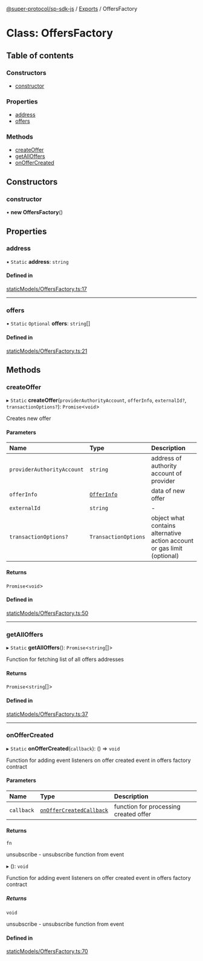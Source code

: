 [@super-protocol/sp-sdk-js](../README.md) / [Exports](../modules.md) / OffersFactory

# Class: OffersFactory

## Table of contents

### Constructors

- [constructor](OffersFactory.md#constructor)

### Properties

- [address](OffersFactory.md#address)
- [offers](OffersFactory.md#offers)

### Methods

- [createOffer](OffersFactory.md#createoffer)
- [getAllOffers](OffersFactory.md#getalloffers)
- [onOfferCreated](OffersFactory.md#onoffercreated)

## Constructors

### constructor

• **new OffersFactory**()

## Properties

### address

▪ `Static` **address**: `string`

#### Defined in

[staticModels/OffersFactory.ts:17](https://github.com/Super-Protocol/sp-sdk-js/blob/94e36db/src/staticModels/OffersFactory.ts#L17)

___

### offers

▪ `Static` `Optional` **offers**: `string`[]

#### Defined in

[staticModels/OffersFactory.ts:21](https://github.com/Super-Protocol/sp-sdk-js/blob/94e36db/src/staticModels/OffersFactory.ts#L21)

## Methods

### createOffer

▸ `Static` **createOffer**(`providerAuthorityAccount`, `offerInfo`, `externalId?`, `transactionOptions?`): `Promise`<`void`\>

Creates new offer

#### Parameters

| Name | Type | Description |
| :------ | :------ | :------ |
| `providerAuthorityAccount` | `string` | address of authority account of provider |
| `offerInfo` | [`OfferInfo`](../modules.md#offerinfo) | data of new offer |
| `externalId` | `string` | - |
| `transactionOptions?` | `TransactionOptions` | object what contains alternative action account or gas limit (optional) |

#### Returns

`Promise`<`void`\>

#### Defined in

[staticModels/OffersFactory.ts:50](https://github.com/Super-Protocol/sp-sdk-js/blob/94e36db/src/staticModels/OffersFactory.ts#L50)

___

### getAllOffers

▸ `Static` **getAllOffers**(): `Promise`<`string`[]\>

Function for fetching list of all offers addresses

#### Returns

`Promise`<`string`[]\>

#### Defined in

[staticModels/OffersFactory.ts:37](https://github.com/Super-Protocol/sp-sdk-js/blob/94e36db/src/staticModels/OffersFactory.ts#L37)

___

### onOfferCreated

▸ `Static` **onOfferCreated**(`callback`): () => `void`

Function for adding event listeners on offer created event in offers factory contract

#### Parameters

| Name | Type | Description |
| :------ | :------ | :------ |
| `callback` | [`onOfferCreatedCallback`](../modules.md#onoffercreatedcallback) | function for processing created offer |

#### Returns

`fn`

unsubscribe - unsubscribe function from event

▸ (): `void`

Function for adding event listeners on offer created event in offers factory contract

##### Returns

`void`

unsubscribe - unsubscribe function from event

#### Defined in

[staticModels/OffersFactory.ts:70](https://github.com/Super-Protocol/sp-sdk-js/blob/94e36db/src/staticModels/OffersFactory.ts#L70)
